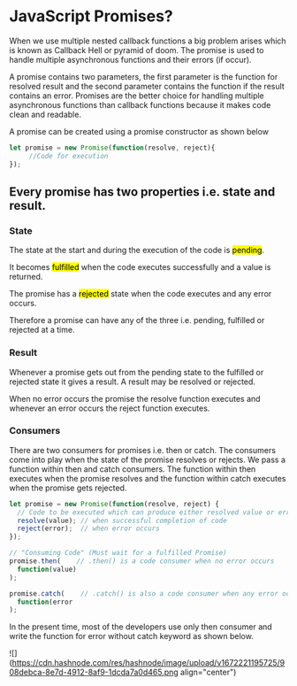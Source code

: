 # JavaScript Promises?

When we use multiple nested callback functions a big problem arises which is known as Callback Hell or pyramid of doom. The promise is used to handle multiple asynchronous functions and their errors (if occur).

A promise contains two parameters, the first parameter is the function for resolved result and the second parameter contains the function if the result contains an error. Promises are the better choice for handling multiple asynchronous functions than callback functions because it makes code clean and readable.

A promise can be created using a promise constructor as shown below

```javascript
let promise = new Promise(function(resolve, reject){
     //Code for execution
});
```

## Every promise has two properties i.e. state and result.

### State

The state at the start and during the execution of the code is <mark>pending</mark>.

It becomes <mark>fulfilled</mark> when the code executes successfully and a value is returned.

The promise has a <mark>rejected</mark> state when the code executes and any error occurs.

Therefore a promise can have any of the three i.e. pending, fulfilled or rejected at a time.

### Result

Whenever a promise gets out from the pending state to the fulfilled or rejected state it gives a result. A result may be resolved or rejected.

When no error occurs the promise the resolve function executes and whenever an error occurs the reject function executes.

### Consumers

There are two consumers for promises i.e. then or catch. The consumers come into play when the state of the promise resolves or rejects. We pass a function within then and catch consumers. The function within then executes when the promise resolves and the function within catch executes when the promise gets rejected.

```javascript
let promise = new Promise(function(resolve, reject) {
  // Code to be executed which can produce either resolved value or error...
  resolve(value); // when successful completion of code
  reject(error);  // when error occurs
});

// "Consuming Code" (Must wait for a fulfilled Promise)
promise.then(    // .then() is a code consumer when no error occurs
  function(value)
);

promise.catch(    // .catch() is also a code consumer when any error occurs
  function(error
);
```

In the present time, most of the developers use only then consumer and write the function for error without catch keyword as shown below.

![](https://cdn.hashnode.com/res/hashnode/image/upload/v1672221195725/908debca-8e7d-4912-8af9-1dcda7a0d465.png align="center")